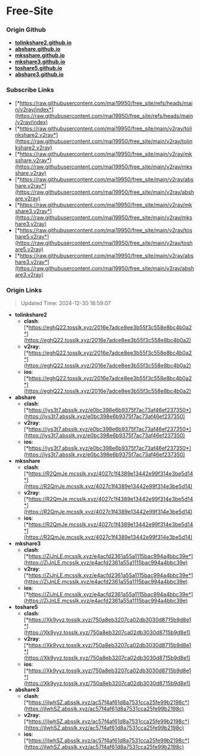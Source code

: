 # Free-Site

### Origin Github

- [**tolinkshare2.github.io**](https://github.com/tolinkshare2/tolinkshare2.github.io)
- [**abshare.github.io**](https://github.com/abshare/abshare.github.io)
- [**mksshare.github.io**](https://github.com/mksshare/mksshare.github.io)
- [**mkshare3.github.io**](https://github.com/mkshare3/mkshare3.github.io)
- [**toshare5.github.io**](https://github.com/toshare5/toshare5.github.io)
- [**abshare3.github.io**](https://github.com/abshare3/abshare3.github.io)

### Subscribe Links

- [*https://raw.githubusercontent.com/mai19950/free_site/refs/heads/main/v2ray/index*](https://raw.githubusercontent.com/mai19950/free_site/refs/heads/main/v2ray/index)
- [*https://raw.githubusercontent.com/mai19950/free_site/main/v2ray/tolinkshare2.v2ray*](https://raw.githubusercontent.com/mai19950/free_site/main/v2ray/tolinkshare2.v2ray)
- [*https://raw.githubusercontent.com/mai19950/free_site/main/v2ray/mksshare.v2ray*](https://raw.githubusercontent.com/mai19950/free_site/main/v2ray/mksshare.v2ray)
- [*https://raw.githubusercontent.com/mai19950/free_site/main/v2ray/abshare.v2ray*](https://raw.githubusercontent.com/mai19950/free_site/main/v2ray/abshare.v2ray)
- [*https://raw.githubusercontent.com/mai19950/free_site/main/v2ray/mkshare3.v2ray*](https://raw.githubusercontent.com/mai19950/free_site/main/v2ray/mkshare3.v2ray)
- [*https://raw.githubusercontent.com/mai19950/free_site/main/v2ray/toshare5.v2ray*](https://raw.githubusercontent.com/mai19950/free_site/main/v2ray/toshare5.v2ray)
- [*https://raw.githubusercontent.com/mai19950/free_site/main/v2ray/abshare3.v2ray*](https://raw.githubusercontent.com/mai19950/free_site/main/v2ray/abshare3.v2ray)

### Origin Links

> Updated Time: 2024-12-30 18:59:07

- **tolinkshare2**
  - **clash**: [*https://eghQ22.tosslk.xyz/2016e7adce8ee3b55f3c558e8bc4b0a2*](https://eghQ22.tosslk.xyz/2016e7adce8ee3b55f3c558e8bc4b0a2)
  - **v2ray**: [*https://eghQ22.tosslk.xyz/2016e7adce8ee3b55f3c558e8bc4b0a2*](https://eghQ22.tosslk.xyz/2016e7adce8ee3b55f3c558e8bc4b0a2)
  - **ios**: [*https://eghQ22.tosslk.xyz/2016e7adce8ee3b55f3c558e8bc4b0a2*](https://eghQ22.tosslk.xyz/2016e7adce8ee3b55f3c558e8bc4b0a2)
- **abshare**
  - **clash**: [*https://iys3t7.absslk.xyz/e0bc398e6b9375f7ac73af46ef237350*](https://iys3t7.absslk.xyz/e0bc398e6b9375f7ac73af46ef237350)
  - **v2ray**: [*https://iys3t7.absslk.xyz/e0bc398e6b9375f7ac73af46ef237350*](https://iys3t7.absslk.xyz/e0bc398e6b9375f7ac73af46ef237350)
  - **ios**: [*https://iys3t7.absslk.xyz/e0bc398e6b9375f7ac73af46ef237350*](https://iys3t7.absslk.xyz/e0bc398e6b9375f7ac73af46ef237350)
- **mksshare**
  - **clash**: [*https://R2QmJe.mcsslk.xyz/4027c1f4389e13442e99f314e3be5d14*](https://R2QmJe.mcsslk.xyz/4027c1f4389e13442e99f314e3be5d14)
  - **v2ray**: [*https://R2QmJe.mcsslk.xyz/4027c1f4389e13442e99f314e3be5d14*](https://R2QmJe.mcsslk.xyz/4027c1f4389e13442e99f314e3be5d14)
  - **ios**: [*https://R2QmJe.mcsslk.xyz/4027c1f4389e13442e99f314e3be5d14*](https://R2QmJe.mcsslk.xyz/4027c1f4389e13442e99f314e3be5d14)
- **mkshare3**
  - **clash**: [*https://ZiJnLE.mcsslk.xyz/e4acfd2361a55a1115bac994a4bbc39e*](https://ZiJnLE.mcsslk.xyz/e4acfd2361a55a1115bac994a4bbc39e)
  - **v2ray**: [*https://ZiJnLE.mcsslk.xyz/e4acfd2361a55a1115bac994a4bbc39e*](https://ZiJnLE.mcsslk.xyz/e4acfd2361a55a1115bac994a4bbc39e)
  - **ios**: [*https://ZiJnLE.mcsslk.xyz/e4acfd2361a55a1115bac994a4bbc39e*](https://ZiJnLE.mcsslk.xyz/e4acfd2361a55a1115bac994a4bbc39e)
- **toshare5**
  - **clash**: [*https://Xk9yyz.tosslk.xyz/750a8eb3207ca02db3030d8715b9d8e1*](https://Xk9yyz.tosslk.xyz/750a8eb3207ca02db3030d8715b9d8e1)
  - **v2ray**: [*https://Xk9yyz.tosslk.xyz/750a8eb3207ca02db3030d8715b9d8e1*](https://Xk9yyz.tosslk.xyz/750a8eb3207ca02db3030d8715b9d8e1)
  - **ios**: [*https://Xk9yyz.tosslk.xyz/750a8eb3207ca02db3030d8715b9d8e1*](https://Xk9yyz.tosslk.xyz/750a8eb3207ca02db3030d8715b9d8e1)
- **abshare3**
  - **clash**: [*https://jIwhSZ.absslk.xyz/ac57f4af61d8a7531cca25fe99b2198c*](https://jIwhSZ.absslk.xyz/ac57f4af61d8a7531cca25fe99b2198c)
  - **v2ray**: [*https://jIwhSZ.absslk.xyz/ac57f4af61d8a7531cca25fe99b2198c*](https://jIwhSZ.absslk.xyz/ac57f4af61d8a7531cca25fe99b2198c)
  - **ios**: [*https://jIwhSZ.absslk.xyz/ac57f4af61d8a7531cca25fe99b2198c*](https://jIwhSZ.absslk.xyz/ac57f4af61d8a7531cca25fe99b2198c)
